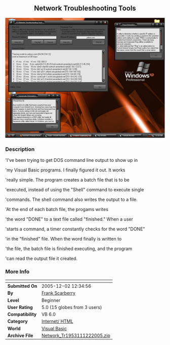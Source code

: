 ﻿<div align="center">

## Network Troubleshooting Tools

<img src="PIC20051221235586453.JPG">
</div>

### Description

'I've been trying to get DOS command line output to show up in

'my Visual Basic programs. I finally figured it out. It works

'really simple. The program creates a batch file that is to be

'executed, instead of using the "Shell" command to execute single

'commands. The shell command also writes the output to a file.

'At the end of each batch file, the progams writes

'the word "DONE" to a text file called "finished." When a user

'starts a command, a timer constantly checks for the word "DONE"

'in the "finished" file. When the word finally is written to

'the file, the batch file is finished executing, and the program

'can read the output file it created.
 
### More Info
 


<span>             |<span>
---                |---
**Submitted On**   |2005-12-02 12:34:56
**By**             |[Frank Scarberry](https://github.com/Planet-Source-Code/PSCIndex/blob/master/ByAuthor/frank-scarberry.md)
**Level**          |Beginner
**User Rating**    |5.0 (15 globes from 3 users)
**Compatibility**  |VB 6\.0
**Category**       |[Internet/ HTML](https://github.com/Planet-Source-Code/PSCIndex/blob/master/ByCategory/internet-html__1-34.md)
**World**          |[Visual Basic](https://github.com/Planet-Source-Code/PSCIndex/blob/master/ByWorld/visual-basic.md)
**Archive File**   |[Network\_Tr1953111222005\.zip](https://github.com/Planet-Source-Code/frank-scarberry-network-troubleshooting-tools__1-63461/archive/master.zip)








